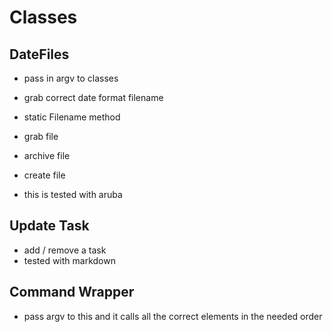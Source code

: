 Classes
=======

DateFiles
---------

* pass in argv to classes
* grab correct date format filename

* static Filename method
* grab file
* archive file
* create file

* this is tested with aruba

Update Task
-----------

* add / remove a task
* tested with markdown

Command Wrapper
---------------

* pass argv to this and it calls all the correct elements in the needed order







